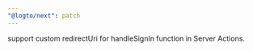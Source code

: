 ```yaml
---
"@logto/next": patch
---
```


support custom redirectUri for handleSignIn function in Server Actions.
